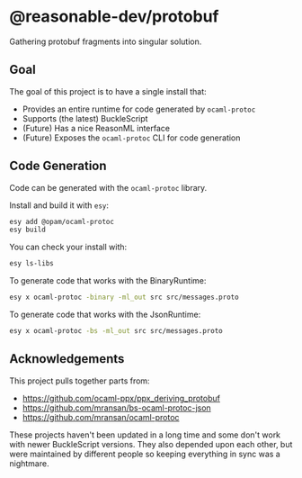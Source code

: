 # @reasonable-dev/protobuf

Gathering protobuf fragments into singular solution.

## Goal

The goal of this project is to have a single install that:
* Provides an entire runtime for code generated by `ocaml-protoc`
* Supports (the latest) BuckleScript
* (Future) Has a nice ReasonML interface
* (Future) Exposes the `ocaml-protoc` CLI for code generation

## Code Generation

Code can be generated with the `ocaml-protoc` library.

Install and build it with `esy`:
```bash
esy add @opam/ocaml-protoc
esy build
```

You can check your install with:
```bash
esy ls-libs
```

To generate code that works with the BinaryRuntime:
```bash
esy x ocaml-protoc -binary -ml_out src src/messages.proto
```

To generate code that works with the JsonRuntime:
```bash
esy x ocaml-protoc -bs -ml_out src src/messages.proto
```

## Acknowledgements

This project pulls together parts from:
* https://github.com/ocaml-ppx/ppx_deriving_protobuf
* https://github.com/mransan/bs-ocaml-protoc-json
* https://github.com/mransan/ocaml-protoc

These projects haven't been updated in a long time and some don't work with newer BuckleScript versions.
They also depended upon each other, but were maintained by different people so keeping everything in sync was a nightmare.
